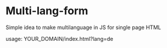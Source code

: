 # Multi-lang-form
Simple idea to make multilanguage in JS for single page HTML

usage:   YOUR_DOMAIN/index.html?lang=de
